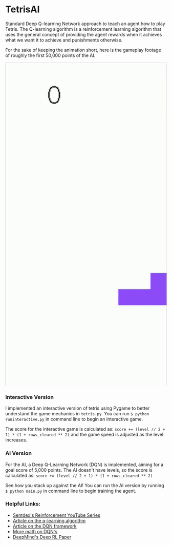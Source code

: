 # TetrisAI
Standard Deep Q-learning Network approach to teach an agent how to play Tetris. The Q-learning algorithm is a reinforcement 
learning algorithm that uses the general concept of providing the agent rewards when it achieves what we want it to achieve 
and punishments otherwise.

For the sake of keeping the animation short, here is the gameplay footage of roughly the first 50,000 points of the AI.

![Demo - First 10000 points](./demo.gif)




### Interactive Version
I implemented an interactive version of tetris using Pygame to better understand the game mechanics in `tetris.py`.
You can run `$ python runinteractive.py` in command line to begin an interactive game.

The score for the interactive game is calculated as:
  `score += (level // 2 + 1) * (1 + rows_cleared ** 2)`
and the game speed is adjusted as the level increases.


### AI Version
For the AI, a Deep Q-Learning Network (DQN) is implemented, aiming for a goal score of 5,000 points. The AI doesn't have levels, so the score is calculated as:
  `score += (level // 2 + 1) * (1 + rows_cleared ** 2)`

See how you stack up against the AI! You can run the AI version by running `$ python main.py` in command line to begin training the agent.


### Helpful Links:
- [Sentdex's Reinforcement YouTube Series](https://www.youtube.com/watch?v=yMk_XtIEzH8)
- [Article on the q-learning algorithm](https://towardsdatascience.com/simple-reinforcement-learning-q-learning-fcddc4b6fe56)
- [Article on the DQN framework](https://towardsdatascience.com/self-learning-ai-agents-part-ii-deep-q-learning-b5ac60c3f47)
- [More math on DQN's](https://towardsdatascience.com/dqn-part-1-vanilla-deep-q-networks-6eb4a00febfb)
- [DeepMind's Deep RL Paper](https://storage.googleapis.com/deepmind-media/dqn/DQNNaturePaper.pdf)
